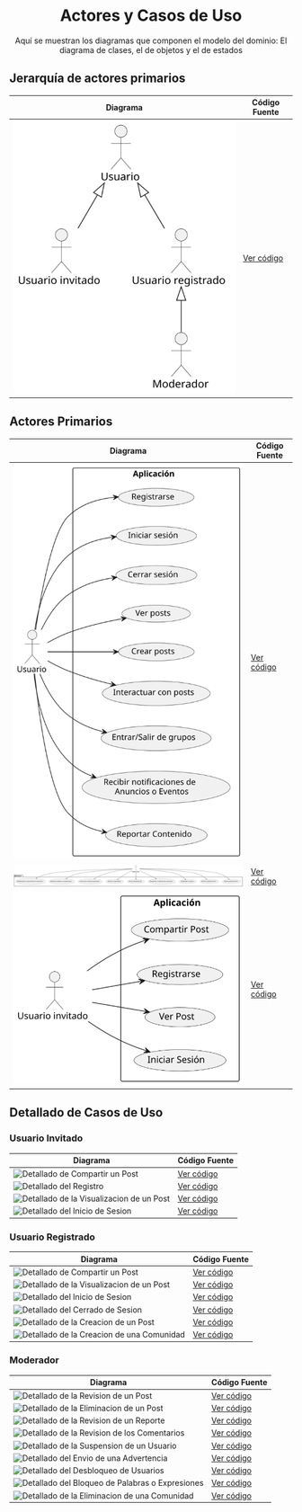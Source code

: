 <div align="center">

# Actores y Casos de Uso

Aquí se muestran los diagramas que componen el modelo del dominio: El diagrama de clases, el de objetos y el de estados

</div>

## Jerarquía de actores primarios

| **Diagrama**                                                                                                                                                       | **Código Fuente** |
|--------------------------------------------------------------------------------------------------------------------------------------------------------------------|--------------------|
| ![Jerarquia de actores](https://raw.githubusercontent.com/miguelgomez75/24-25-IdSw1-SDR/main/images/modelosUML%20-%20SVG/1%C2%AA_Iteraci%C3%B3n/DdJerarqu%C3%ADaActores.svg)| [Ver código](https://github.com/miguelgomez75/24-25-IdSw1-SDR/blob/main/modelosUML%20-%20Codigo/1%C2%AA_Iteraci%C3%B3n/DdJerarquiaActores.puml) |

## Actores Primarios

| **Diagrama**                                                                                                                                                       | **Código Fuente** |
|--------------------------------------------------------------------------------------------------------------------------------------------------------------------|--------------------|
| ![Casos de Uso de Usuario](https://raw.githubusercontent.com/miguelgomez75/24-25-IdSw1-SDR/main/images/modelosUML%20-%20SVG/1%C2%AA_Iteraci%C3%B3n/DdCdUso_Usuario.svg)      | [Ver código](https://github.com/miguelgomez75/24-25-IdSw1-SDR/blob/main/modelosUML%20-%20Codigo/4%C2%AA_Iteraci%C3%B3n/DdCdUso_Usuario.puml) |
| ![Casos de Uso del Moderador](https://raw.githubusercontent.com/miguelgomez75/24-25-IdSw1-SDR/main/images/modelosUML%20-%20SVG/1%C2%AA_Iteraci%C3%B3n/DdCdUso_Moderador.svg) | [Ver código](https://github.com/miguelgomez75/24-25-IdSw1-SDR/blob/main/modelosUML%20-%20Codigo/4%C2%AA_Iteraci%C3%B3n/DdCdUso_Moderador.puml) |
| ![Casos de Uso del Invitado](https://raw.githubusercontent.com/miguelgomez75/24-25-IdSw1-SDR/main/images/modelosUML%20-%20SVG/1%C2%AA_Iteraci%C3%B3n/DdCdUso_Invitado.svg)   | [Ver código](https://github.com/miguelgomez75/24-25-IdSw1-SDR/blob/main/modelosUML%20-%20Codigo/1%C2%AA_Iteraci%C3%B3n/DdCdUso_Invitado.puml) |

## Detallado de Casos de Uso

### Usuario Invitado

| **Diagrama**                                                                                                                                                       | **Código Fuente** |
|--------------------------------------------------------------------------------------------------------------------------------------------------------------------|--------------------|
| ![Detallado de Compartir un Post]()               | [Ver código]()        |
| ![Detallado del Registro]()                        | [Ver código](https://github.com/miguelgomez75/24-25-IdSw1-SDR/blob/b4aaf2f43e0ff5f984cc1e1c56d2325302123281/Detallado%20de%20CdU/Detallado%20de%20CdU%20-%20Modelos/2%C2%AAIteraci%C3%B3n/CdU_Registro.puml)        |
| ![Detallado de la Visualizacion de un Post]()     | [Ver código]()        |
| ![Detallado del Inicio de Sesion]()               | [Ver código](https://github.com/miguelgomez75/24-25-IdSw1-SDR/blob/b4aaf2f43e0ff5f984cc1e1c56d2325302123281/Detallado%20de%20CdU/Detallado%20de%20CdU%20-%20Modelos/2%C2%AAIteraci%C3%B3n/CdU_Inicio_Sesi%C3%B3n.puml)        |

### Usuario Registrado


| **Diagrama**                                                                                                                                                       | **Código Fuente** |
|--------------------------------------------------------------------------------------------------------------------------------------------------------------------|--------------------|
| ![Detallado de Compartir un Post]()               | [Ver código]()        |
| ![Detallado de la Visualizacion de un Post]()     | [Ver código]()        |
| ![Detallado del Inicio de Sesion]()               | [Ver código](https://github.com/miguelgomez75/24-25-IdSw1-SDR/blob/b4aaf2f43e0ff5f984cc1e1c56d2325302123281/Detallado%20de%20CdU/Detallado%20de%20CdU%20-%20Modelos/2%C2%AAIteraci%C3%B3n/CdU_Inicio_Sesi%C3%B3n.puml)        |
| ![Detallado del Cerrado de Sesion]()              | [Ver código]()        |
| ![Detallado  de la Creacion de un Post]()            | [Ver código](https://github.com/miguelgomez75/24-25-IdSw1-SDR/blob/b4aaf2f43e0ff5f984cc1e1c56d2325302123281/Detallado%20de%20CdU/Detallado%20de%20CdU%20-%20Modelos/2%C2%AAIteraci%C3%B3n/Cdu_Crear_Post.puml) |
| ![Detallado de la Creacion de una Comunidad]()    | [Ver código](https://github.com/miguelgomez75/24-25-IdSw1-SDR/blob/b4aaf2f43e0ff5f984cc1e1c56d2325302123281/Detallado%20de%20CdU/Detallado%20de%20CdU%20-%20Modelos/2%C2%AAIteraci%C3%B3n/DcU_Crear_Comunidad.puml)        |

### Moderador


| **Diagrama**                                                                                                                                                       | **Código Fuente** |
|--------------------------------------------------------------------------------------------------------------------------------------------------------------------|--------------------|
| ![Detallado de la Revision de un Post]()          | [Ver código]()        |
| ![Detallado de la Eliminacion de un Post]()       | [Ver código]()        |
| ![Detallado de la Revision de un Reporte]()       | [Ver código]()        |
| ![Detallado de la Revision de los Comentarios]()  | [Ver código]()        |
| ![Detallado de la Suspension de un Usuario]()     | [Ver código]()        |
| ![Detallado del Envio de una Advertencia]()       | [Ver código]()        |
| ![Detallado del Desbloqueo de Usuarios]()         | [Ver código]()        |
| ![Detallado del Bloqueo de Palabras o Expresiones]() | [Ver código]()        |
| ![Detallado de la Eliminacion de una Comunidad]() | [Ver código]()        |

